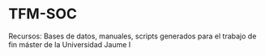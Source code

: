 # TFM-SOC
Recursos: Bases de datos, manuales, scripts generados para el trabajo de fin máster de la Universidad Jaume I
